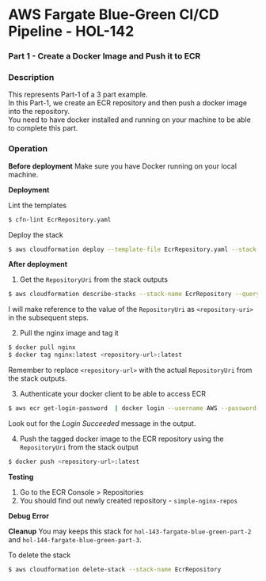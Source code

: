 # AWS Fargate Blue-Green CI/CD Pipeline - HOL-142

### Part 1 - Create a Docker Image and Push it to ECR

### Description

This represents Part-1 of a 3 part example.  
In this Part-1, we create an ECR repository and then push a docker image into the repository.  
You need to have docker installed and running on your machine to be able to complete this part.

### Operation

**Before deployment**
Make sure you have Docker running on your local machine.

**Deployment**

Lint the templates

```bash
$ cfn-lint EcrRepository.yaml
```

Deploy the stack

```bash
$ aws cloudformation deploy --template-file EcrRepository.yaml --stack-name EcrRepository
```

**After deployment**

1. Get the `RepositoryUri` from the stack outputs

```bash
$ aws cloudformation describe-stacks --stack-name EcrRepository --query "Stacks[0].Outputs" --no-cli-pager
```

I will make reference to the value of the `RepositoryUri` as `<repository-uri>` in the subsequent steps.

2. Pull the nginx image and tag it

```bash
$ docker pull nginx
$ docker tag nginx:latest <repository-url>:latest
```

Remember to replace `<repository-url>` with the actual `RepositoryUri` from the stack outputs.

3. Authenticate your docker client to be able to access ECR

```bash
$ aws ecr get-login-password  | docker login --username AWS --password-stdin <repository-url>
```

Look out for the _Login Succeeded_ message in the output.

4. Push the tagged docker image to the ECR repository using the `RepositoryUri` from the stack output

```bash
$ docker push <repository-url>:latest
```

**Testing**

1. Go to the ECR Console > Repositories
2. You should find out newly created repository - `simple-nginx-repos`

**Debug Error**

**Cleanup**
You may keeps this stack for `hol-143-fargate-blue-green-part-2` and `hol-144-fargate-blue-green-part-3`.

To delete the stack

```bash
$ aws cloudformation delete-stack --stack-name EcrRepository
```
